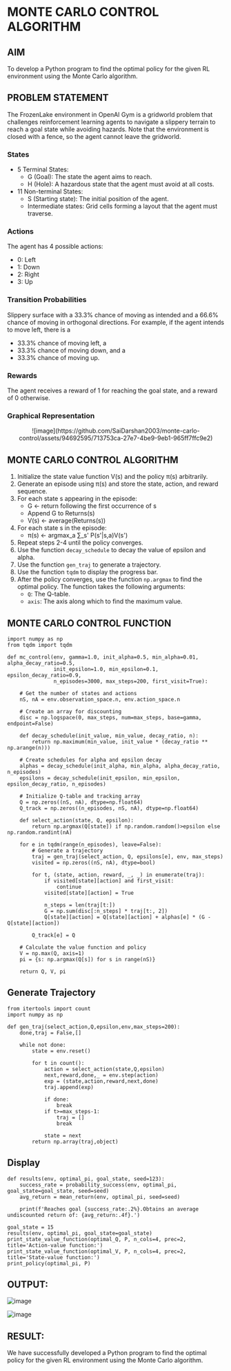 # MONTE CARLO CONTROL ALGORITHM

## AIM
To develop a Python program to find the optimal policy for the given RL environment using the Monte Carlo algorithm.

## PROBLEM STATEMENT
The FrozenLake environment in OpenAI Gym is a gridworld problem that challenges reinforcement learning agents to navigate a slippery terrain to reach a goal state while avoiding hazards. Note that the environment is closed with a fence, so the agent cannot leave the gridworld.

### States
* 5 Terminal States:
   * G (Goal): The state the agent aims to reach.
   * H (Hole): A hazardous state that the agent must avoid at all costs.
* 11 Non-terminal States:
   * S (Starting state): The initial position of the agent.
   * Intermediate states: Grid cells forming a layout that the agent must traverse.

### Actions
The agent has 4 possible actions:
* 0: Left
* 1: Down
* 2: Right
* 3: Up

### Transition Probabilities
Slippery surface with a 33.3% chance of moving as intended and a 66.6% chance of moving in orthogonal directions. For example, if the agent intends to move left, there is a 
* 33.3% chance of moving left, a
* 33.3% chance of moving down, and a 
* 33.3% chance of moving up.

### Rewards
The agent receives a reward of 1 for reaching the goal state, and a reward of 0 otherwise.

### Graphical Representation
<p align='center'>
![image](https://github.com/SaiDarshan2003/monte-carlo-control/assets/94692595/713753ca-27e7-4be9-9eb1-965ff7ffc9e2)
</p>

## MONTE CARLO CONTROL ALGORITHM
1. Initialize the state value function V(s) and the policy π(s) arbitrarily.
2. Generate an episode using π(s) and store the state, action, and reward sequence.
3. For each state s appearing in the episode:
    * G ← return following the first occurrence of s
    * Append G to Returns(s)
    * V(s) ← average(Returns(s))
4. For each state s in the episode:
    * π(s) ← argmax_a ∑_s' P(s'|s,a)V(s')
5. Repeat steps 2-4 until the policy converges.
6. Use the function `decay_schedule` to decay the value of epsilon and alpha.
7. Use the function `gen_traj` to generate a trajectory.
8. Use the function `tqdm` to display the progress bar.
9. After the policy converges, use the function `np.argmax` to find the optimal policy. The function takes the following arguments:
    * `Q`: The Q-table.
    * `axis`: The axis along which to find the maximum value.


## MONTE CARLO CONTROL FUNCTION
```
import numpy as np
from tqdm import tqdm

def mc_control(env, gamma=1.0, init_alpha=0.5, min_alpha=0.01, alpha_decay_ratio=0.5,
               init_epsilon=1.0, min_epsilon=0.1, epsilon_decay_ratio=0.9,
               n_episodes=3000, max_steps=200, first_visit=True):

    # Get the number of states and actions
    nS, nA = env.observation_space.n, env.action_space.n

    # Create an array for discounting
    disc = np.logspace(0, max_steps, num=max_steps, base=gamma, endpoint=False)

    def decay_schedule(init_value, min_value, decay_ratio, n):
        return np.maximum(min_value, init_value * (decay_ratio ** np.arange(n)))

    # Create schedules for alpha and epsilon decay
    alphas = decay_schedule(init_alpha, min_alpha, alpha_decay_ratio, n_episodes)
    epsilons = decay_schedule(init_epsilon, min_epsilon, epsilon_decay_ratio, n_episodes)

    # Initialize Q-table and tracking array
    Q = np.zeros((nS, nA), dtype=np.float64)
    Q_track = np.zeros((n_episodes, nS, nA), dtype=np.float64)

    def select_action(state, Q, epsilon):
        return np.argmax(Q[state]) if np.random.random()>epsilon else np.random.randint(nA)

    for e in tqdm(range(n_episodes), leave=False):
        # Generate a trajectory
        traj = gen_traj(select_action, Q, epsilons[e], env, max_steps)
        visited = np.zeros((nS, nA), dtype=bool)

        for t, (state, action, reward, _, _) in enumerate(traj):
            if visited[state][action] and first_visit:
                continue
            visited[state][action] = True

            n_steps = len(traj[t:])
            G = np.sum(disc[:n_steps] * traj[t:, 2])
            Q[state][action] = Q[state][action] + alphas[e] * (G - Q[state][action])

        Q_track[e] = Q

    # Calculate the value function and policy
    V = np.max(Q, axis=1)
    pi = {s: np.argmax(Q[s]) for s in range(nS)}

    return Q, V, pi
```

## Generate Trajectory
```
from itertools import count
import numpy as np

def gen_traj(select_action,Q,epsilon,env,max_steps=200):
    done,traj = False,[]

    while not done:
        state = env.reset()

        for t in count():
            action = select_action(state,Q,epsilon)
            next,reward,done,_ = env.step(action)
            exp = (state,action,reward,next,done)
            traj.append(exp)

            if done:
                break
            if t>=max_steps-1:
                traj = []
                break

            state = next
        return np.array(traj,object)
```

## Display
```
def results(env, optimal_pi, goal_state, seed=123):
    success_rate = probability_success(env, optimal_pi, goal_state=goal_state, seed=seed)
    avg_return = mean_return(env, optimal_pi, seed=seed)
    
    print(f'Reaches goal {success_rate:.2%}.Obtains an average undiscounted return of: {avg_return:.4f}.')

goal_state = 15
results(env, optimal_pi, goal_state=goal_state)
print_state_value_function(optimal_Q, P, n_cols=4, prec=2, title='Action-value function:')
print_state_value_function(optimal_V, P, n_cols=4, prec=2, title='State-value function:')
print_policy(optimal_pi, P)
```

## OUTPUT:
![image](https://github.com/SaiDarshan2003/monte-carlo-control/assets/94692595/b74110c3-6889-468b-a1a9-4b955e5f0df3)

![image](https://github.com/SaiDarshan2003/monte-carlo-control/assets/94692595/948e6603-6b8e-46d7-bd0e-609911283a13)

## RESULT:
We have successfully developed a Python program to find the optimal policy for the given RL environment using the Monte Carlo algorithm.
